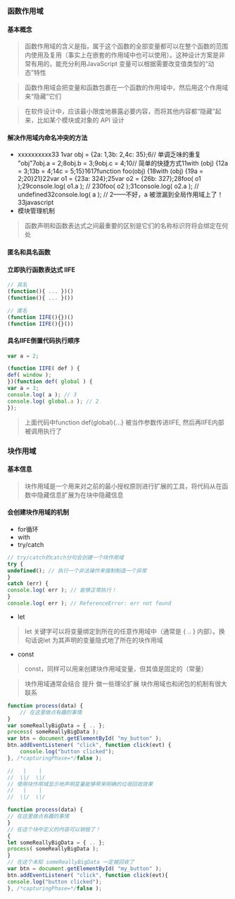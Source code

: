 ### 函数作用域

#### 基本概念
> 函数作用域的含义是指，属于这个函数的全部变量都可以在整个函数的范围内使用及复用（事实上在嵌套的作用域中也可以使用）。这种设计方案是非常有用的，能充分利用JavaScript 变量可以根据需要改变值类型的“动态”特性

> 函数作用域会把变量和函数包裹在一个函数的作用域中，然后用这个作用域来“隐藏”它们

> 在软件设计中，应该最小限度地暴露必要内容，而将其他内容都“隐藏”起来，比如某个模块或对象的 API 设计

#### 解决作用域内命名冲突的方法
+ xxxxxxxxxx33 1var obj = {2a: 1,3b: 2,4c: 35};6// 单调乏味的重复 "obj"7obj.a = 2;8obj.b = 3;9obj.c = 4;10// 简单的快捷方式11with (obj) {12a = 3;13b = 4;14c = 5;15}16​17function foo(obj) {18with (obj) {19a = 2;20}21}22var o1 = {23a: 324};25var o2 = {26b: 327};28foo( o1 );29console.log( o1.a ); // 230foo( o2 );31console.log( o2.a ); // undefined32console.log( a ); // 2——不好，a 被泄漏到全局作用域上了！33​javascript
+ 模块管理机制

> 函数声明和函数表达式之间最重要的区别是它们的名称标识符将会绑定在何处

#### 匿名和具名函数

#### 立即执行函数表达式 IIFE
```javascript
// 具名
(function(){ ... })()
(function(){ ... }())

// 匿名
(function IIFE(){})()
(function IIFE(){}())
```

#### 具名IIFE倒置代码执行顺序
```javascript
var a = 2;

(function IIFE( def ) {
def( window );
})(function def( global ) {
var a = 3;
console.log( a ); // 3
console.log( global.a ); // 2
});
```
> 上面代码中function def(global){...} 被当作参数传进IIFE, 然后再IIFE内部被调用执行了



### 块作用域

#### 基本信息
> 块作用域是一个用来对之前的最小授权原则进行扩展的工具，将代码从在函数中隐藏信息扩展为在块中隐藏信息

#### 会创建块作用域的机制
+ for循环
+ with
+ try/catch
```javascript
// try/catch的catch分句会创建一个块作用域
try {
undefined(); // 执行一个非法操作来强制制造一个异常
}
catch (err) {
console.log( err ); // 能够正常执行！
}
console.log( err ); // ReferenceError: err not found
```
+ let
> let 关键字可以将变量绑定到所在的任意作用域中（通常是 { .. } 内部）。换句话说let 为其声明的变量隐式地了所在的块作用域
+ const
> const，同样可以用来创建块作用域变量，但其值是固定的（常量）

> 块作用域通常会结合 提升 做一些理论扩展
> 块作用域也和闭包的机制有很大联系


```javascript
function process(data) {
    // 在这里做点有趣的事情
}
var someReallyBigData = { .. };
process( someReallyBigData );
var btn = document.getElementById( "my_button" );
btn.addEventListener( "click", function click(evt) {
    console.log("button clicked");
}, /*capturingPhase=*/false );

//   |    |
//  \|/  \|/ 
// 使用块作用域显示地声明变量能够带来明确的垃圾回收效果
//   |    |
//  \|/  \|/

function process(data) {
// 在这里做点有趣的事情
}
// 在这个块中定义的内容可以销毁了！
{
let someReallyBigData = { .. };
process( someReallyBigData );
}
// 在这个未知 someReallyBigData 一定被回收了
var btn = document.getElementById( "my_button" );
btn.addEventListener( "click", function click(evt){
console.log("button clicked");
}, /*capturingPhase=*/false );

```